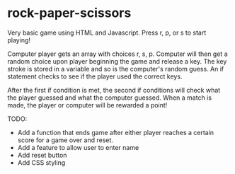 # rock-paper-scissors

Very basic game using HTML and Javascript. Press r, p, or s to start playing!

Computer player gets an array with choices r, s, p. Computer will then get a random choice upon player beginning the game and release a key. The key stroke is stored in a variable and so is the computer's random guess. An if statement checks to see if the player used the correct keys. 

After the first if condition is met, the second if conditions will check what the player guessed and what the computer guessed. When a match is made, the player or computer will be rewarded a point!


TODO:

* Add a function that ends game after either player reaches a certain score for a game over and reset.
* Add a feature to allow user to enter name
* Add reset button
* Add CSS styling
